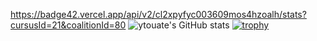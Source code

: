 https://badge42.vercel.app/api/v2/cl2xpyfyc003609mos4hzoalh/stats?cursusId=21&coalitionId=80
![ytouate's GitHub stats](https://github-readme-stats.vercel.app/api?username=ytouate&show_icons=true&theme=tokyonight)
[![trophy](https://github-profile-trophy.vercel.app/?username=ytouate&theme=onedark)](https://github.com/ryo-ma/github-profile-trophy)
